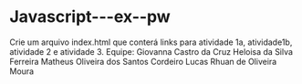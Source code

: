 # Javascript---ex--pw
Crie um arquivo index.html que conterá links para atividade 1a, atividade1b, atividade 2 e atividade 3.
Equipe:
Giovanna Castro da Cruz
Heloisa da Silva Ferreira
Matheus Oliveira dos Santos Cordeiro
Lucas Rhuan de Oliveira Moura
